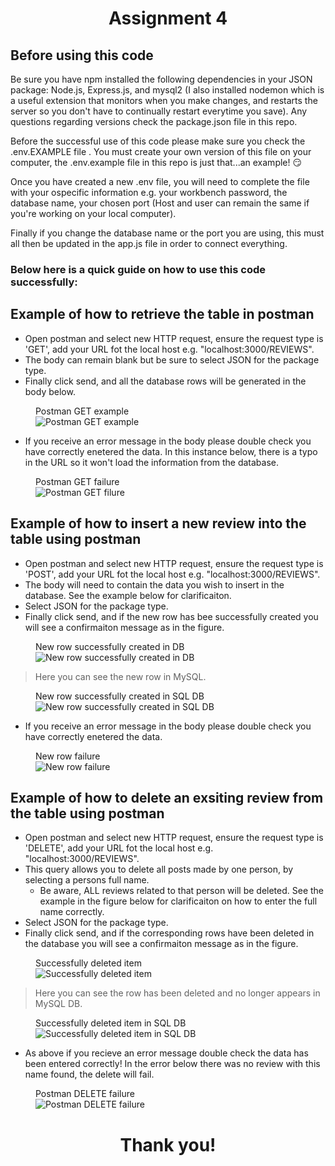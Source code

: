 
# <p align="center"> Assignment 4 </p>

## Before using this code
Be sure you have npm installed the following dependencies in your JSON package: Node.js, Express.js, and mysql2 (I also installed nodemon which is a useful extension that monitors when you make changes, and restarts the server so you don't have to continually restart everytime you save). Any questions regarding versions check the package.json file in this repo.

Before the successful use of this code please make sure you check the .env.EXAMPLE file
. You must create your own version of this file on your computer, the .env.example file in this repo is just that...an example! :smirk:

Once you have created a new .env file, you will need to complete the file with your ospecific information e.g. your workbench password, the database name, your chosen port (Host and user can remain the same if you're working on your local computer). 

Finally if you change the database name or the port you are using, this must all then be updated in the app.js file in order to connect everything.

### Below here is a quick guide on how to use this code successfully:
##
## Example of how to retrieve the table in postman 
* Open postman and select new HTTP request, ensure the request type is 'GET', add your URL fot the local host e.g. "localhost:3000/REVIEWS".
* The body can remain blank but be sure to select JSON for the package type.
* Finally click send, and all the database rows will be generated in the body below.

<figure>
   <figcaption>Postman GET example</figcaption> 
   <img src="img\Postman GET example.jpg"
         alt="Postman GET example">
</figure>

* If you receive an error message in the body please double check you have correctly enetered the data. In this instance below, there is a typo in the URL so it won't load the information from the database.

<figure>
   <figcaption>Postman GET failure</figcaption> 
   <img src="img\Postman GET fail example.jpg"
         alt="Postman GET filure">
</figure>

## Example of how to insert a new review into the table using postman 
* Open postman and select new HTTP request, ensure the request type is 'POST', add your URL fot the local host e.g. "localhost:3000/REVIEWS".
* The body will need to contain the data you wish to insert in the database. See the example below for clarificaiton.
* Select JSON for the package type.
* Finally click send, and if the new row has bee successfully created you will see a confirmaiton message as in the figure.

<figure>
   <figcaption>New row successfully created in DB</figcaption> 
   <img src="img\Postman insert successful example.jpg"
         alt="New row successfully created in DB">
</figure>

> Here you can see the new row in MySQL.
<figure>
   <figcaption>New row successfully created in SQL DB</figcaption> 
   <img src="img\data successfully added in SQL.jpg"
         alt="New row successfully created in SQL DB">
</figure>

* If you receive an error message in the body please double check you have correctly enetered the data.

<figure>
   <figcaption>New row failure</figcaption> 
   <img src="img\Postman insert fail example.jpg"
         alt="New row failure">
</figure>

## Example of how to delete an exsiting review from the table using postman 
* Open postman and select new HTTP request, ensure the request type is 'DELETE', add your URL fot the local host e.g. "localhost:3000/REVIEWS".
* This query allows you to delete all posts made by one person, by selecting a persons full name.
    * Be aware, ALL reviews related to that person will be deleted.
      See the example in the figure below for clarificaiton on how to enter the full name correctly.
* Select JSON for the package type.
* Finally click send, and if the corresponding rows have been deleted in the database you will see a confirmaiton message as in the figure.

<figure>
   <figcaption>Successfully deleted item</figcaption> 
   <img src="img\Postman delete successful example.jpg"
         alt="Successfully deleted item">
</figure>

> Here you can see the row has been deleted and no longer appears in MySQL DB.
<figure>
   <figcaption>Successfully deleted item in SQL DB</figcaption> 
   <img src="img\data successfully deleted in SQL.jpg"
         alt="Successfully deleted item in SQL DB">
</figure>


* As above if you recieve an error message double check the data has been entered correctly! In the error below there was no review with this name found, the delete will fail. 

<figure>
   <figcaption>Postman DELETE failure</figcaption> 
   <img src="img\Postman DELETE fail example.jpg"
         alt="Postman DELETE failure">
</figure>

##
# <p align="center"> Thank you!</p>
